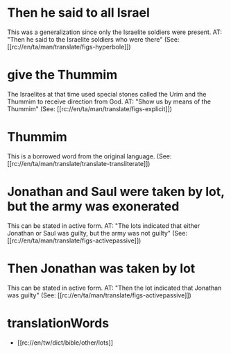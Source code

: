 # Then he said to all Israel

This was a generalization since only the Israelite soldiers were present. AT: "Then he said to the Israelite soldiers who were there" (See: [[rc://en/ta/man/translate/figs-hyperbole]])

# give the Thummim

The Israelites at that time used special stones called the Urim and the Thummim to receive direction from God. AT: "Show us by means of the Thummim" (See: [[rc://en/ta/man/translate/figs-explicit]])

# Thummim

This is a borrowed word from the original language. (See: [[rc://en/ta/man/translate/translate-transliterate]])

# Jonathan and Saul were taken by lot, but the army was exonerated

This can be stated in active form. AT: "The lots indicated that either Jonathan or Saul was guilty, but the army was not guilty" (See: [[rc://en/ta/man/translate/figs-activepassive]])

# Then Jonathan was taken by lot

This can be stated in active form. AT: "Then the lot indicated that Jonathan was guilty" (See: [[rc://en/ta/man/translate/figs-activepassive]])

# translationWords

* [[rc://en/tw/dict/bible/other/lots]]